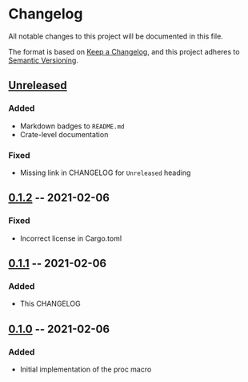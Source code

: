 # Changelog
All notable changes to this project will be documented in this file.

The format is based on [Keep a Changelog](https://keepachangelog.com/en/1.0.0/),
and this project adheres to [Semantic Versioning](https://semver.org/spec/v2.0.0.html).

## [Unreleased]
### Added
- Markdown badges to `README.md`
- Crate-level documentation
### Fixed
- Missing link in CHANGELOG for `Unreleased` heading

## [0.1.2] -- 2021-02-06
### Fixed
- Incorrect license in Cargo.toml

## [0.1.1] -- 2021-02-06
### Added
- This CHANGELOG

## [0.1.0] -- 2021-02-06
### Added
- Initial implementation of the proc macro

[0.1.0]: https://github.com/zfzackfrost/iffy-rs/releases/tag/v0.1.0
[0.1.1]: https://github.com/zfzackfrost/iffy-rs/releases/tag/v0.1.1
[0.1.2]: https://github.com/zfzackfrost/iffy-rs/releases/tag/v0.1.2
[Unreleased]: https://github.com/zfzackfrost/iffy-rs
